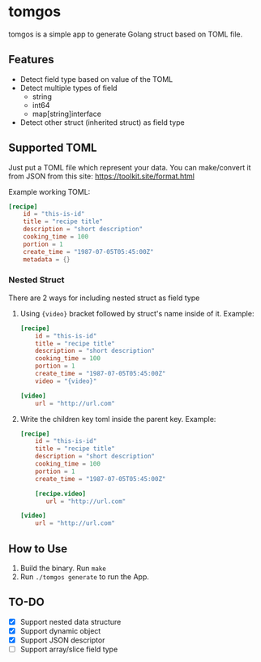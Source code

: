 # tomgos

tomgos is a simple app to generate Golang struct based on
TOML file.

## Features

- Detect field type based on value of the TOML
- Detect multiple types of field
    - string
    - int64
    - map[string]interface
- Detect other struct (inherited struct) as field type 

## Supported TOML

Just put a TOML file which represent your data. You can make/convert
it from JSON from this site: https://toolkit.site/format.html

Example working TOML:
```toml
[recipe]
    id = "this-is-id"
    title = "recipe title"
    description = "short description"
    cooking_time = 100
    portion = 1
    create_time = "1987-07-05T05:45:00Z"
    metadata = {}
``` 

### Nested Struct
There are 2 ways for including nested struct as field type

1. Using `{video}` bracket followed by struct's name inside of it.
    Example:
    ```toml
    [recipe]
        id = "this-is-id"
        title = "recipe title"
        description = "short description"
        cooking_time = 100
        portion = 1
        create_time = "1987-07-05T05:45:00Z"
        video = "{video}"
    
    [video]
        url = "http://url.com"
    ``` 

2. Write the children key toml inside the parent key.
    Example:
    ```toml
    [recipe]
        id = "this-is-id"
        title = "recipe title"
        description = "short description"
        cooking_time = 100
        portion = 1
        create_time = "1987-07-05T05:45:00Z"
   
        [recipe.video]
           url = "http://url.com" 
    
    [video]
        url = "http://url.com"
    ``` 


## How to Use

1. Build the binary. Run `make`
2. Run `./tomgos generate` to run the App.

## TO-DO

- [x] Support nested data structure
- [x] Support dynamic object
- [x] Support JSON descriptor
- [ ] Support array/slice field type